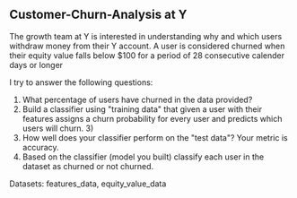 ## Customer-Churn-Analysis at Y

The growth team at Y is interested in understanding why and which users withdraw money from their Y account. A user is considered churned when their equity value falls below $100 for a period of 28 consecutive calender days or longer

I try to answer the following questions:

1) What percentage of users have churned in the data provided?
2) Build a classifier using "training data" that given a user with their features assigns a churn probability for every user and predicts which users will churn. 3)
3) How well does your classifier perform on the "test data"? Your metric is accuracy.
4) Based on the classifier (model you built) classify each user in the dataset as churned or not churned.

Datasets: features_data,
          equity_value_data
